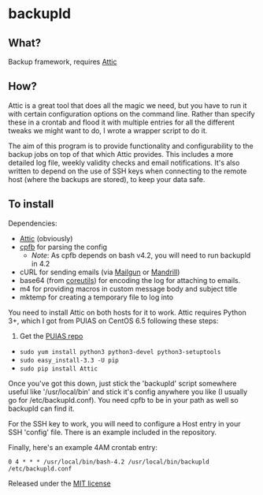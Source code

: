 backupld
====

## What?
Backup framework, requires [Attic](https://attic-backup.org/)

## How?
Attic is a great tool that does all the magic we need, but you have to run it with certain configuration options on the command line. Rather than specify these in a crontab and flood it with multiple entries for all the different tweaks we might want to do, I wrote a wrapper script to do it.

The aim of this program is to provide functionality and configurability to the backup jobs on top of that which Attic provides. This includes a more detailed log file, weekly validity checks and email notifications. It's also written to depend on the use of SSH keys when connecting to the remote host (where the backups are stored), to keep your data safe.

## To install
Dependencies:

* [Attic](https://attic-backup.org/) (obviously)
* [cpfb](https://github.com/Joeasaurus/cpfb) for parsing the config
    * *Note*: As cpfb depends on bash v4.2, you will need to run backupld in 4.2
* cURL for sending emails (via [Mailgun](http://mailgun.com) or [Mandrill](http://mandrill.com))
* base64 (from [coreutils](https://www.gnu.org/software/coreutils/)) for encoding the log for attaching to emails.
* m4 for providing macros in custom message body and subject title
* mktemp for creating a temporary file to log into

You need to install Attic on both hosts for it to work. Attic requires Python 3+, which I got from PUIAS on CentOS 6.5 following these steps:

1. Get the [PUIAS repo](http://linuxsysconfig.com/2013/03/running-multiple-python-versions-on-centos6rhel6sl6/)
* `sudo yum install python3 python3-devel python3-setuptools`
* `sudo easy_install-3.3 -U pip`
* `sudo pip install Attic`

Once you've got this down, just stick the 'backupld' script somewhere useful like '/usr/local/bin' and stick it's config anywhere you like (I usually go for /etc/backupld.conf). You need cpfb to be in your path as well so backupld can find it.

For the SSH key to work, you will need to configure a Host entry in your SSH 'config' file. There is an example included in the repository.

Finally, here's an example 4AM crontab entry:

`0 4 * * * /usr/local/bin/bash-4.2 /usr/local/bin/backupld /etc/backupld.conf`

Released under the [MIT license](http://opensource.org/licenses/MIT)
